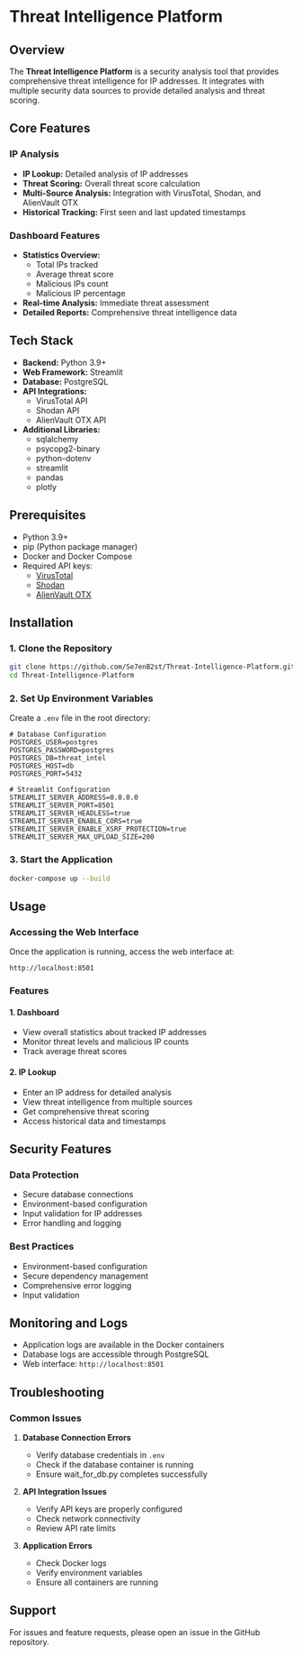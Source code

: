 # Threat Intelligence Platform

## Overview
The **Threat Intelligence Platform** is a security analysis tool that provides comprehensive threat intelligence for IP addresses. It integrates with multiple security data sources to provide detailed analysis and threat scoring.

## Core Features

### IP Analysis
- **IP Lookup:** Detailed analysis of IP addresses
- **Threat Scoring:** Overall threat score calculation
- **Multi-Source Analysis:** Integration with VirusTotal, Shodan, and AlienVault OTX
- **Historical Tracking:** First seen and last updated timestamps

### Dashboard Features
- **Statistics Overview:**
  - Total IPs tracked
  - Average threat score
  - Malicious IPs count
  - Malicious IP percentage
- **Real-time Analysis:** Immediate threat assessment
- **Detailed Reports:** Comprehensive threat intelligence data

## Tech Stack
- **Backend:** Python 3.9+
- **Web Framework:** Streamlit
- **Database:** PostgreSQL
- **API Integrations:**
  - VirusTotal API
  - Shodan API
  - AlienVault OTX API
- **Additional Libraries:**
  - sqlalchemy
  - psycopg2-binary
  - python-dotenv
  - streamlit
  - pandas
  - plotly

## Prerequisites
- Python 3.9+
- pip (Python package manager)
- Docker and Docker Compose
- Required API keys:
  - [VirusTotal](https://www.virustotal.com/gui/join-us)
  - [Shodan](https://account.shodan.io/)
  - [AlienVault OTX](https://otx.alienvault.com/)

## Installation

### 1. Clone the Repository
```bash
git clone https://github.com/Se7enB2st/Threat-Intelligence-Platform.git
cd Threat-Intelligence-Platform
```

### 2. Set Up Environment Variables
Create a `.env` file in the root directory:
```plaintext
# Database Configuration
POSTGRES_USER=postgres
POSTGRES_PASSWORD=postgres
POSTGRES_DB=threat_intel
POSTGRES_HOST=db
POSTGRES_PORT=5432

# Streamlit Configuration
STREAMLIT_SERVER_ADDRESS=0.0.0.0
STREAMLIT_SERVER_PORT=8501
STREAMLIT_SERVER_HEADLESS=true
STREAMLIT_SERVER_ENABLE_CORS=true
STREAMLIT_SERVER_ENABLE_XSRF_PROTECTION=true
STREAMLIT_SERVER_MAX_UPLOAD_SIZE=200
```

### 3. Start the Application
```bash
docker-compose up --build
```

## Usage

### Accessing the Web Interface
Once the application is running, access the web interface at:
```
http://localhost:8501
```

### Features

#### 1. Dashboard
- View overall statistics about tracked IP addresses
- Monitor threat levels and malicious IP counts
- Track average threat scores

#### 2. IP Lookup
- Enter an IP address for detailed analysis
- View threat intelligence from multiple sources
- Get comprehensive threat scoring
- Access historical data and timestamps

## Security Features

### Data Protection
- Secure database connections
- Environment-based configuration
- Input validation for IP addresses
- Error handling and logging

### Best Practices
- Environment-based configuration
- Secure dependency management
- Comprehensive error logging
- Input validation

## Monitoring and Logs
- Application logs are available in the Docker containers
- Database logs are accessible through PostgreSQL
- Web interface: `http://localhost:8501`

## Troubleshooting

### Common Issues
1. **Database Connection Errors**
   - Verify database credentials in `.env`
   - Check if the database container is running
   - Ensure wait_for_db.py completes successfully

2. **API Integration Issues**
   - Verify API keys are properly configured
   - Check network connectivity
   - Review API rate limits

3. **Application Errors**
   - Check Docker logs
   - Verify environment variables
   - Ensure all containers are running

## Support
For issues and feature requests, please open an issue in the GitHub repository.

